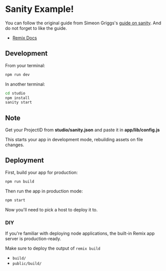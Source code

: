 # Sanity Example!

You can follow the original guide from Simeon Griggs's [guide on sanity](https://www.sanity.io/guides/remix-run-live-preview). And do not forget to like the guide.

- [Remix Docs](https://docs.remix.run)

## Development

From your terminal:

```sh
npm run dev
```
In another terminal:
```sh
cd studio
npm install
sanity start
```

## Note

Get your ProjectID from **studio/sanity.json** and paste it in **app/lib/config.js**


This starts your app in development mode, rebuilding assets on file changes.

## Deployment

First, build your app for production:

```sh
npm run build
```

Then run the app in production mode:

```sh
npm start
```

Now you'll need to pick a host to deploy it to.

### DIY

If you're familiar with deploying node applications, the built-in Remix app server is production-ready.

Make sure to deploy the output of `remix build`

- `build/`
- `public/build/`


